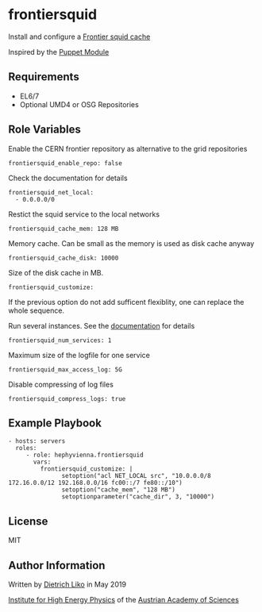 # frontiersquid

Install and configure a [Frontier squid cache](https://twiki.cern.ch/twiki/bin/view/Frontier/InstallSquid)

Inspired by the [Puppet Module](https://github.com/desalvo/puppet-frontier)

## Requirements

*   EL6/7
*   Optional UMD4 or OSG Repositories

## Role Variables

Enable the CERN frontier repository as alternative to the grid repositories

    frontiersquid_enable_repo: false

Check the documentation for details

    frontiersquid_net_local:
      - 0.0.0.0/0

Restict the squid service to the local networks

    frontiersquid_cache_mem: 128 MB

Memory cache. Can be small as the memory is used as disk cache anyway

    frontiersquid_cache_disk: 10000

Size of the disk cache in MB.

    frontiersquid_customize:

If the previous option do not add sufficent flexiblity, one can replace
the whole sequence.

Run several instances. See the [documentation](https://twiki.cern.ch/twiki/bin/view/Frontier/InstallSquid#Running_multiple_services) for details

    frontiersquid_num_services: 1

Maximum size of the logfile for one service

    frontiersquid_max_access_log: 5G

Disable compressing of log files

    frontiersquid_compress_logs: true

## Example Playbook

    - hosts: servers
      roles:
         - role: hephyvienna.frontiersquid
           vars:
             frontiersquid_customize: |
                   setoption("acl NET_LOCAL src", "10.0.0.0/8 172.16.0.0/12 192.168.0.0/16 fc00::/7 fe80::/10")
                   setoption("cache_mem", "128 MB")
                   setoptionparameter("cache_dir", 3, "10000")
## License

MIT

## Author Information

Written by [Dietrich Liko](http://hephy.at/dliko) in May 2019

[Institute for High Energy Physics](http://www.hephy.at) of the
[Austrian Academy of Sciences](http://www.oeaw.ac.at)

